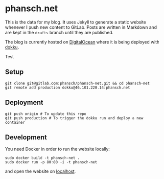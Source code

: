 # phansch.net

This is the data for my blog. It uses Jekyll to generate a static website whenever I push new content to GitLab.
Posts are written in Markdown and are kept in the `drafts` branch until they are published.

The blog is currently hosted on [DigitalOcean](https://www.digitalocean.com) where it is being deployed with [dokku](http://progrium.viewdocs.io/dokku/).

Test
## Setup

    git clone git@gitlab.com:phansch/phansch-net.git && cd phansch-net
    git remote add production dokku@46.101.220.14:phansch.net

## Deployment

    git push origin # To update this repo
    git push production # To trigger the dokku run and deploy a new container

## Development

You need Docker in order to run the website locally:

    sudo docker build -t phansch-net .
    sudo docker run -p 80:80 -i -t phansch-net

and open the website on [localhost](http://localhost).
